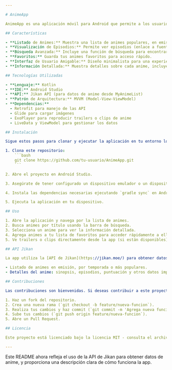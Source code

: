 ```yaml
---

# AnimeApp

AnimeApp es una aplicación móvil para Android que permite a los usuarios explorar y ver episodios de anime utilizando la [API de Jikan](https://jikan.moe/), que proporciona datos sobre animes desde MyAnimeList. La app ofrece una interfaz simple e intuitiva para navegar y disfrutar del contenido de anime en tiempo real.

## Características

- **Listado de Animes:** Muestra una lista de animes populares, en emisión o por temporada.
- **Visualización de Episodios:** Permite ver episodios (enlace a fuentes externas).
- **Búsqueda Avanzada:** Incluye una función de búsqueda para encontrar animes por título o género.
- **Favoritos:** Guarda tus animes favoritos para acceso rápido.
- **Interfaz de Usuario Amigable:** Diseño minimalista para una experiencia de usuario fluida.
- **Información Detallada:** Muestra detalles sobre cada anime, incluyendo sinopsis, episodios, calificación y más.

## Tecnologías Utilizadas

- **Lenguaje:** Kotlin
- **IDE:** Android Studio
- **API:** Jikan API (para datos de anime desde MyAnimeList)
- **Patrón de Arquitectura:** MVVM (Model-View-ViewModel)
- **Dependencias:** 
  - Retrofit para manejo de las API
  - Glide para cargar imágenes
  - ExoPlayer para reproducir trailers o clips de anime
  - LiveData y ViewModel para gestionar los datos

## Instalación

Sigue estos pasos para clonar y ejecutar la aplicación en tu entorno local:

1. Clona este repositorio:
    ```bash
    git clone https://github.com/tu-usuario/AnimeApp.git
    ```

2. Abre el proyecto en Android Studio.

3. Asegúrate de tener configurado un dispositivo emulador o un dispositivo físico para probar la aplicación.

4. Instala las dependencias necesarias ejecutando `gradle sync` en Android Studio.

5. Ejecuta la aplicación en tu dispositivo.

## Uso

1. Abre la aplicación y navega por la lista de animes.
2. Busca animes por título usando la barra de búsqueda.
3. Selecciona un anime para ver la información detallada.
4. Agrega animes a tu lista de favoritos para acceder rápidamente a ellos más tarde.
5. Ve trailers o clips directamente desde la app (si están disponibles).

## API Jikan

La app utiliza la [API de Jikan](https://jikan.moe/) para obtener datos de anime desde MyAnimeList, como:

- Listado de animes en emisión, por temporada o más populares.
- Detalles del anime: sinopsis, episodios, puntuación y otros datos importantes.

## Contribuciones

Las contribuciones son bienvenidas. Si deseas contribuir a este proyecto, sigue estos pasos:

1. Haz un fork del repositorio.
2. Crea una nueva rama (`git checkout -b feature/nueva-funcion`).
3. Realiza tus cambios y haz commit (`git commit -m 'Agrega nueva función'`).
4. Sube tus cambios (`git push origin feature/nueva-funcion`).
5. Abre un Pull Request.

## Licencia

Este proyecto está licenciado bajo la licencia MIT - consulta el archivo [LICENSE](LICENSE) para más detalles.

---
```


Este README ahora refleja el uso de la API de Jikan para obtener datos de anime, y proporciona una descripción clara de cómo funciona la app.
